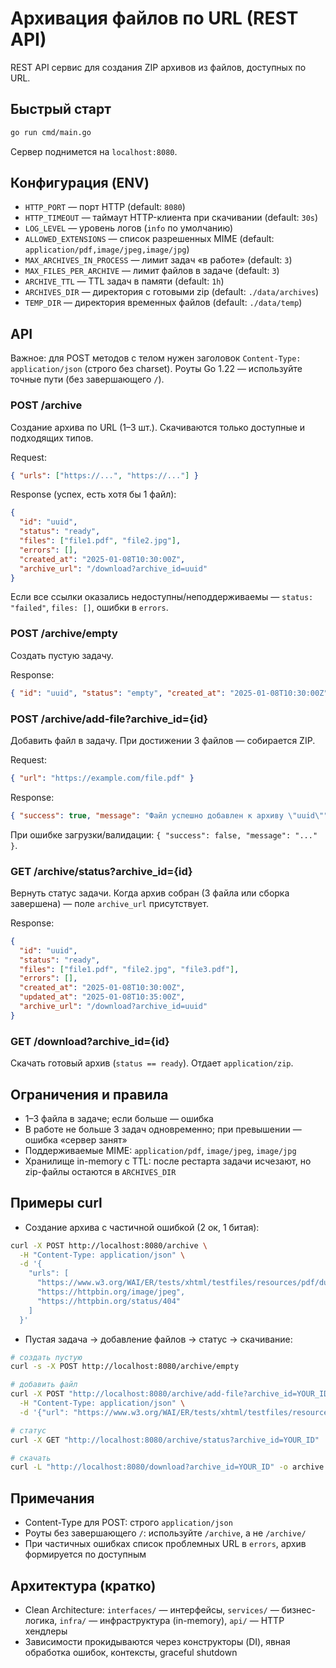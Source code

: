 # Архивация файлов по URL (REST API)

REST API сервис для создания ZIP архивов из файлов, доступных по URL.

## Быстрый старт

```bash
go run cmd/main.go
```

Сервер поднимется на `localhost:8080`.

## Конфигурация (ENV)

- `HTTP_PORT` — порт HTTP (default: `8080`)
- `HTTP_TIMEOUT` — таймаут HTTP-клиента при скачивании (default: `30s`)
- `LOG_LEVEL` — уровень логов (`info` по умолчанию)
- `ALLOWED_EXTENSIONS` — список разрешенных MIME (default: `application/pdf,image/jpeg,image/jpg`)
- `MAX_ARCHIVES_IN_PROCESS` — лимит задач «в работе» (default: `3`)
- `MAX_FILES_PER_ARCHIVE` — лимит файлов в задаче (default: `3`)
- `ARCHIVE_TTL` — TTL задач в памяти (default: `1h`)
- `ARCHIVES_DIR` — директория с готовыми zip (default: `./data/archives`)
- `TEMP_DIR` — директория временных файлов (default: `./data/temp`)

## API

Важное: для POST методов с телом нужен заголовок `Content-Type: application/json` (строго без charset). Роуты Go 1.22 — используйте точные пути (без завершающего `/`).

### POST /archive

Создание архива по URL (1–3 шт.). Скачиваются только доступные и подходящих типов.

Request:

```json
{ "urls": ["https://...", "https://..."] }
```

Response (успех, есть хотя бы 1 файл):

```json
{
  "id": "uuid",
  "status": "ready",
  "files": ["file1.pdf", "file2.jpg"],
  "errors": [],
  "created_at": "2025-01-08T10:30:00Z",
  "archive_url": "/download?archive_id=uuid"
}
```

Если все ссылки оказались недоступны/неподдерживаемы — `status: "failed"`, `files: []`, ошибки в `errors`.

### POST /archive/empty

Создать пустую задачу.

Response:

```json
{ "id": "uuid", "status": "empty", "created_at": "2025-01-08T10:30:00Z" }
```

### POST /archive/add-file?archive_id={id}

Добавить файл в задачу. При достижении 3 файлов — собирается ZIP.

Request:

```json
{ "url": "https://example.com/file.pdf" }
```

Response:

```json
{ "success": true, "message": "Файл успешно добавлен к архиву \"uuid\"" }
```

При ошибке загрузки/валидации: `{ "success": false, "message": "..." }`.

### GET /archive/status?archive_id={id}

Вернуть статус задачи. Когда архив собран (3 файла или сборка завершена) — поле `archive_url` присутствует.

Response:

```json
{
  "id": "uuid",
  "status": "ready",
  "files": ["file1.pdf", "file2.jpg", "file3.pdf"],
  "errors": [],
  "created_at": "2025-01-08T10:30:00Z",
  "updated_at": "2025-01-08T10:35:00Z",
  "archive_url": "/download?archive_id=uuid"
}
```

### GET /download?archive_id={id}

Скачать готовый архив (`status == ready`). Отдает `application/zip`.

## Ограничения и правила

- 1–3 файла в задаче; если больше — ошибка
- В работе не больше 3 задач одновременно; при превышении — ошибка «сервер занят»
- Поддерживаемые MIME: `application/pdf`, `image/jpeg`, `image/jpg`
- Хранилище in-memory с TTL: после рестарта задачи исчезают, но zip-файлы остаются в `ARCHIVES_DIR`

## Примеры curl

- Создание архива с частичной ошибкой (2 ок, 1 битая):

```bash
curl -X POST http://localhost:8080/archive \
  -H "Content-Type: application/json" \
  -d '{
    "urls": [
      "https://www.w3.org/WAI/ER/tests/xhtml/testfiles/resources/pdf/dummy.pdf",
      "https://httpbin.org/image/jpeg",
      "https://httpbin.org/status/404"
    ]
  }'
```

- Пустая задача → добавление файлов → статус → скачивание:

```bash
# создать пустую
curl -s -X POST http://localhost:8080/archive/empty

# добавить файл
curl -X POST "http://localhost:8080/archive/add-file?archive_id=YOUR_ID" \
  -H "Content-Type: application/json" \
  -d '{"url": "https://www.w3.org/WAI/ER/tests/xhtml/testfiles/resources/pdf/dummy.pdf"}'

# статус
curl -X GET "http://localhost:8080/archive/status?archive_id=YOUR_ID"

# скачать
curl -L "http://localhost:8080/download?archive_id=YOUR_ID" -o archive.zip
```

## Примечания

- Content-Type для POST: строго `application/json`
- Роуты без завершающего `/`: используйте `/archive`, а не `/archive/`
- При частичных ошибках список проблемных URL в `errors`, архив формируется по доступным

## Архитектура (кратко)

- Clean Architecture: `interfaces/` — интерфейсы, `services/` — бизнес-логика, `infra/` — инфраструктура (in-memory), `api/` — HTTP хендлеры
- Зависимости прокидываются через конструкторы (DI), явная обработка ошибок, контексты, graceful shutdown
